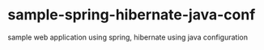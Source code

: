 # sample-spring-hibernate-java-conf
sample web application using spring, hibernate using java configuration
